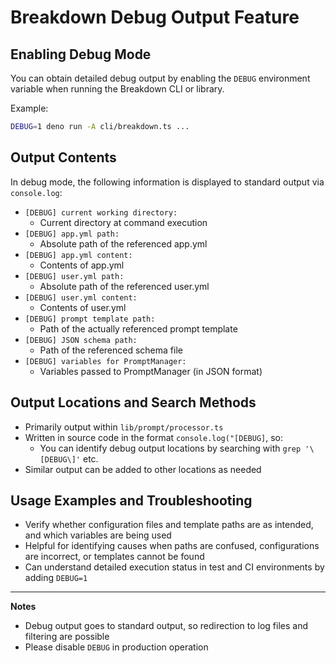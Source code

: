 # Breakdown Debug Output Feature

## Enabling Debug Mode

You can obtain detailed debug output by enabling the `DEBUG` environment variable when running the Breakdown CLI or library.

Example:
```sh
DEBUG=1 deno run -A cli/breakdown.ts ...
```

## Output Contents
In debug mode, the following information is displayed to standard output via `console.log`:

- `[DEBUG] current working directory:`
  - Current directory at command execution
- `[DEBUG] app.yml path:`
  - Absolute path of the referenced app.yml
- `[DEBUG] app.yml content:`
  - Contents of app.yml
- `[DEBUG] user.yml path:`
  - Absolute path of the referenced user.yml
- `[DEBUG] user.yml content:`
  - Contents of user.yml
- `[DEBUG] prompt template path:`
  - Path of the actually referenced prompt template
- `[DEBUG] JSON schema path:`
  - Path of the referenced schema file
- `[DEBUG] variables for PromptManager:`
  - Variables passed to PromptManager (in JSON format)

## Output Locations and Search Methods

- Primarily output within `lib/prompt/processor.ts`
- Written in source code in the format `console.log("[DEBUG]`, so:
  - You can identify debug output locations by searching with `grep '\[DEBUG\]'` etc.
- Similar output can be added to other locations as needed

## Usage Examples and Troubleshooting

- Verify whether configuration files and template paths are as intended, and which variables are being used
- Helpful for identifying causes when paths are confused, configurations are incorrect, or templates cannot be found
- Can understand detailed execution status in test and CI environments by adding `DEBUG=1`

---

**Notes**
- Debug output goes to standard output, so redirection to log files and filtering are possible
- Please disable `DEBUG` in production operation